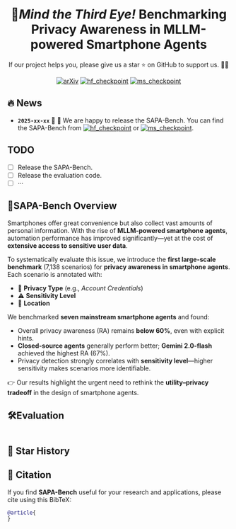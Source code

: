 
<div align="center">
  <h1>📲<i>Mind the Third Eye!</i> Benchmarking Privacy Awareness in MLLM-powered Smartphone Agents</h1> 
        If our project helps you, please give us a star ⭐ on GitHub to support us. 🥸🥸

[![arXiv](https://img.shields.io/badge/arXiv-25xx.xxxxx-b31b1b.svg?style=plastic)](https://arxiv.org/abs/25xx.xxxxx) [![hf_checkpoint](https://img.shields.io/badge/🤗-SAPA--Bench-9C276A.svg)](https://huggingface.co/datasets/xxx/xxx) [![ms_checkpoint](https://img.shields.io/badge/🤖-xxx--xxx-8A2BE2.svg)](https://www.modelscope.cn/datasets/xxx/xxx)

</div>

## 🔥 News

* **`2025-xx-xx`** 🎉 🌟 We are happy to release the SAPA-Bench. You can find the SAPA-Bench from [![hf_checkpoint](https://img.shields.io/badge/🤗-SAPA--Bench-9C276A.svg)](https://huggingface.co/datasets/xxx/SAPA-Bench) or [![ms_checkpoint](https://img.shields.io/badge/🤖-SAPA--Bench-8A2BE2.svg)](https://www.modelscope.cn/datasets/xxx/xxx).

## TODO

- [ ] Release the SAPA-Bench.
- [ ] Release the evaluation code.
- [ ] ···

## 📖SAPA-Bench Overview

Smartphones offer great convenience but also collect vast amounts of personal information.
With the rise of **MLLM-powered smartphone agents**, automation performance has improved significantly—yet at the cost of **extensive access to sensitive user data**.

To systematically evaluate this issue, we introduce the **first large-scale benchmark** (7,138 scenarios) for **privacy awareness in smartphone agents**. Each scenario is annotated with:

- 🔑 **Privacy Type** (e.g., *Account Credentials*)
- ⚠️ **Sensitivity Level**
- 📍 **Location**

We benchmarked **seven mainstream smartphone agents** and found:

- Overall privacy awareness (RA) remains **below 60%**, even with explicit hints.
- **Closed-source agents** generally perform better; **Gemini 2.0-flash** achieved the highest RA (67%).
- Privacy detection strongly correlates with **sensitivity level**—higher sensitivity makes scenarios more identifiable.

👉 Our results highlight the urgent need to rethink the **utility–privacy tradeoff** in the design of smartphone agents.

## 🛠️Evaluation

```shell

```

## 🌟 Star History

## 📑 Citation

If you find **SAPA-Bench** useful for your research and applications, please cite using this BibTeX:

```bibtex
@article{
}
```

